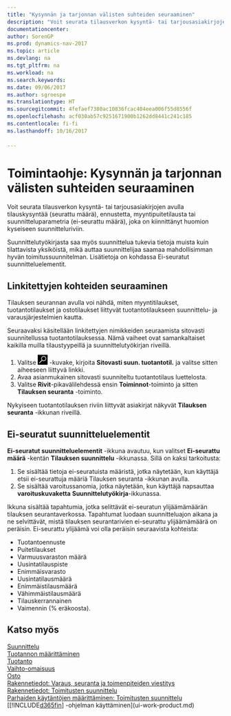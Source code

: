 ```yaml
---
title: "Kysynnän ja tarjonnan välisten suhteiden seuraaminen"
description: "Voit seurata tilausverkon kysyntä- tai tarjousasiakirjojen avulla tilauskysyntää (seurattu määrä), ennustetta, myyntipuitetilausta tai suunnitteluparametria (ei-seurattu määrä), joka on kiinnittänyt huomion kyseiseen suunnitteluriviin."
documentationcenter: 
author: SorenGP
ms.prod: dynamics-nav-2017
ms.topic: article
ms.devlang: na
ms.tgt_pltfrm: na
ms.workload: na
ms.search.keywords: 
ms.date: 09/06/2017
ms.author: sgroespe
ms.translationtype: HT
ms.sourcegitcommit: 4fefaef7380ac10836fcac404eea006f55d8556f
ms.openlocfilehash: acf030ab57c9251671900b1262dd8441c241c185
ms.contentlocale: fi-fi
ms.lasthandoff: 10/16/2017

---
```

# <a name="how-to-track-relations-between-demand-and-supply"></a>Toimintaohje: Kysynnän ja tarjonnan välisten suhteiden seuraaminen
Voit seurata tilausverkon kysyntä- tai tarjousasiakirjojen avulla tilauskysyntää (seurattu määrä), ennustetta, myyntipuitetilausta tai suunnitteluparametria (ei-seurattu määrä), joka on kiinnittänyt huomion kyseiseen suunnitteluriviin.

Suunnittelutyökirjasta saa myös suunnittelua tukevia tietoja muista kuin tilattavista yksiköistä, mikä auttaa suunnittelijaa saamaa mahdollisimman hyvän toimitussuunnitelman. Lisätietoja on kohdassa Ei-seuratut suunnitteluelementit.

## <a name="to-track-linked-items"></a>Linkitettyjen kohteiden seuraaminen
Tilauksen seurannan avulla voi nähdä, miten myyntitilaukset, tuotantotilaukset ja ostotilaukset liittyvät tuotantotilaukseen suunnittelu- ja varausjärjestelmien kautta.

Seuraavaksi käsitellään linkitettyjen nimikkeiden seuraamista sitovasti suunnitellussa tuotantotilauksessa. Nämä vaiheet ovat samankaltaiset kaikilla muilla tilaustyypeillä ja suunnittelutyökirjan riveillä.

1. Valitse ![Etsi sivu tai raportti](media/ui-search/search_small.png "Etsi sivu tai raportti -kuvake") -kuvake, kirjoita **Sitovasti suun. tuotantotil.** ja valitse sitten aiheeseen liittyvä linkki.
2. Avaa asianmukainen sitovasti suunniteltu tuotantotilaus luettelosta.
3. Valitse **Rivit**-pikavälilehdessä ensin **Toiminnot**-toiminto ja sitten **Tilauksen seuranta** -toiminto.

Nykyiseen tuotantotilauksen riviin liittyvät asiakirjat näkyvät **Tilauksen seuranta** -ikkunan riveillä.

## <a name="untracked-planning-elements"></a>Ei-seuratut suunnitteluelementit
**Ei-seuratut suunnitteluelementit** -ikkuna avautuu, kun valitset **Ei-seurattu määrä** -kentän **Tilauksen suunnittelu** -ikkunassa. Sillä on kaksi tarkoitusta:

1. Se sisältää tietoja ei-seuratuista määristä, jotka näytetään, kun käyttäjä etsii ei-seurattuja määriä Tilauksen seuranta -ikkunan avulla.
2. Se sisältää varoitussanomia, jotka näytetään, kun käyttäjä napsauttaa **varoituskuvaketta** **Suunnittelutyökirja**-ikkunassa.

Ikkuna sisältää tapahtumia, jotka selittävät ei-seuratun ylijäämämäärän tilauksen seurantaverkossa. Tapahtumat luodaan suunnitteluajon aikana ja ne selvittävät, mistä tilauksen seurantarivien ei-seurattu ylijäämämäärä on peräisin. Ei-seurattu ylijäämä voi olla peräisin seuraavista kohteista:

- Tuotantoennuste
- Puitetilaukset
- Varmuusvaraston määrä
- Uusintatilauspiste
- Enimmäisvarasto
- Uusintatilausmäärä
- Enimmäistilausmäärä
- Vähimmäistilausmäärä
- Tilauskerrannainen
- Vaimennin (% eräkoosta).

## <a name="see-also"></a>Katso myös  
[Suunnittelu](production-planning.md)   
[Tuotannon määrittäminen](production-configure-production-processes.md)  
[Tuotanto](production-manage-manufacturing.md)    
[Vaihto-omaisuus](inventory-manage-inventory.md)  
[Osto](purchasing-manage-purchasing.md)  
[Rakennetiedot: Varaus, seuranta ja toimenpiteiden viestitys](design-details-reservation-order-tracking-and-action-messaging.md)  
[Rakennetiedot: Toimitusten suunnittelu](design-details-supply-planning.md)   
[Parhaiden käytäntöjen määrittäminen: Toimitusten suunnittelu](setup-best-practices-supply-planning.md)  
[[!INCLUDE[d365fin](includes/d365fin_md.md)] -ohjelman käyttäminen](ui-work-product.md)

